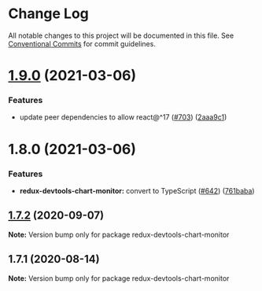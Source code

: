 # Change Log

All notable changes to this project will be documented in this file.
See [Conventional Commits](https://conventionalcommits.org) for commit guidelines.

# [1.9.0](https://github.com/reduxjs/redux-devtools/compare/@redux-devtools/chart-monitor@1.8.0...@redux-devtools/chart-monitor@1.9.0) (2021-03-06)

### Features

- update peer dependencies to allow react@^17 ([#703](https://github.com/reduxjs/redux-devtools/issues/703)) ([2aaa9c1](https://github.com/reduxjs/redux-devtools/commit/2aaa9c10a383e3a7ab20b3ab14639781fd7bb2eb))

# 1.8.0 (2021-03-06)

### Features

- **redux-devtools-chart-monitor:** convert to TypeScript ([#642](https://github.com/reduxjs/redux-devtools/issues/642)) ([761baba](https://github.com/reduxjs/redux-devtools/commit/761baba0aa0f4dc672f8771f4b12bed3863557f7))

## [1.7.2](https://github.com/reduxjs/redux-devtools/compare/redux-devtools-chart-monitor@1.7.1...redux-devtools-chart-monitor@1.7.2) (2020-09-07)

**Note:** Version bump only for package redux-devtools-chart-monitor

## 1.7.1 (2020-08-14)

**Note:** Version bump only for package redux-devtools-chart-monitor
